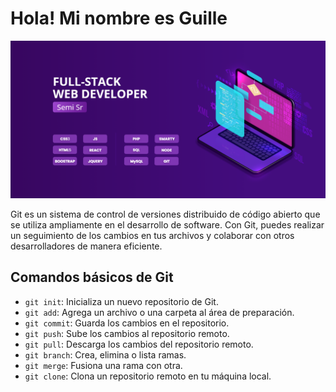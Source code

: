 # Hola! Mi nombre es Guille

![Imagen de portada de Git](https://raw.githubusercontent.com/guilleperalta/guilleperalta/main/portada%20web%20developer%20git.png)

Git es un sistema de control de versiones distribuido de código abierto que se utiliza ampliamente en el desarrollo de software. Con Git, puedes realizar un seguimiento de los cambios en tus archivos y colaborar con otros desarrolladores de manera eficiente.

## Comandos básicos de Git

- `git init`: Inicializa un nuevo repositorio de Git.
- `git add`: Agrega un archivo o una carpeta al área de preparación.
- `git commit`: Guarda los cambios en el repositorio.
- `git push`: Sube los cambios al repositorio remoto.
- `git pull`: Descarga los cambios del repositorio remoto.
- `git branch`: Crea, elimina o lista ramas.
- `git merge`: Fusiona una rama con otra.
- `git clone`: Clona un repositorio remoto en tu máquina local.
